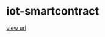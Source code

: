 # iot-smartcontract

[view url](https://etherscan.io/address/0x0084ee6c8893c01e252198b56ec127443dc27464)